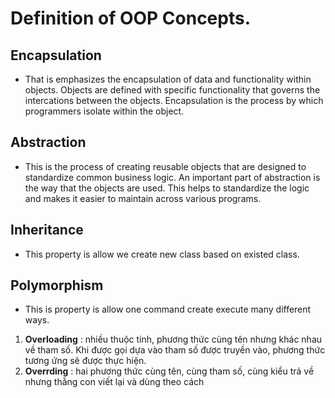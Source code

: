 # Definition of OOP Concepts.
## Encapsulation
- That is emphasizes the encapsulation of data and functionality within objects. Objects are defined with specific functionality that governs the intercations between the objects. Encapsulation is the process by which programmers isolate within the object.

## Abstraction 
- This is the process of creating reusable objects that are designed to standardize common business logic. An important part of abstraction is the way that the objects are used. This helps to standardize the logic and makes it easier to maintain across various programs.

## Inheritance
- This property is allow we create new class based on existed class.
## Polymorphism
- This is property is allow one command create execute many different ways.
1. **Overloading** : nhiều thuộc tính, phương thức cùng tên nhưng khác nhau về tham số. Khi được gọi dựa vào tham số được truyền vào, phương thức tương ứng sẽ được thực hiện.
2. **Overrding** : hai phương thức cùng tên, cùng tham số, cùng kiểu trả về nhưng thằng con viết lại và dùng theo cách 
<!--stackedit_data:
eyJoaXN0b3J5IjpbLTE0OTg4NzI2NTEsMTQ4Nzg2MTU1NCwxOD
Q2OTY4OTAwXX0=
-->